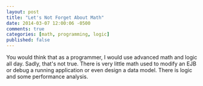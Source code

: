```yaml
---
layout: post
title: "Let's Not Forget About Math"
date: 2014-03-07 12:00:06 -0500
comments: true
categories: [math, programming, logic]
published: false
---
```


You would think that as a programmer, I would use advanced math and logic all day. Sadly, that's not true. There is very little math used to modify an EJB or debug a running application or even design a data model. There is logic and some performance analysis.
